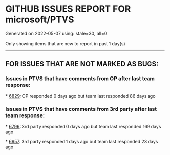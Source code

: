 
# GITHUB ISSUES REPORT FOR microsoft/PTVS


Generated on 2022-05-07 using: stale=30, all=0


Only showing items that are new to report in past 1 day(s)


---

## FOR ISSUES THAT ARE NOT MARKED AS BUGS:


### Issues in PTVS that have comments from OP after last team response:


\* [6829](https://github.com/microsoft/PTVS/issues/6829 "IntelliSense which is modified manually does not work after restart the VS."): OP responded 0 days ago but team last responded 86 days ago

### Issues in PTVS that have comments from 3rd party after last team response:


\* [6796](https://github.com/microsoft/PTVS/issues/6796 "Breakpoints in tests can't be hit"): 3rd party responded 0 days ago but team last responded 169 days ago

\* [6957](https://github.com/microsoft/PTVS/issues/6957 "When I try to use Environment Menu python for both 2022 and 2019, visual studio crashes"): 3rd party responded 1 days ago but team last responded 23 days ago
